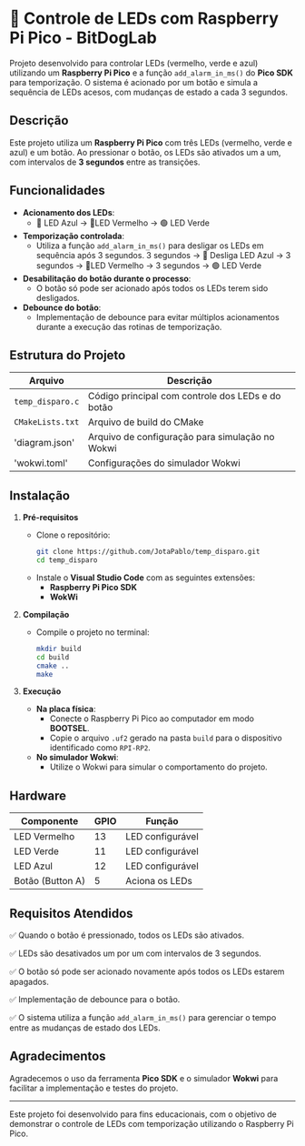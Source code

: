 # 🌈 Controle de LEDs com Raspberry Pi Pico - BitDogLab

Projeto desenvolvido para controlar LEDs (vermelho, verde e azul) utilizando um **Raspberry Pi Pico** e a função `add_alarm_in_ms()` do **Pico SDK** para temporização. O sistema é acionado por um botão e simula a sequência de LEDs acesos, com mudanças de estado a cada 3 segundos.

## Descrição
Este projeto utiliza um **Raspberry Pi Pico** com três LEDs (vermelho, verde e azul) e um botão. Ao pressionar o botão, os LEDs são ativados um a um, com intervalos de **3 segundos** entre as transições.

## Funcionalidades
- **Acionamento dos LEDs**:
  - 🔵 LED Azul → 🔴LED Vermelho → 🟢 LED Verde
- **Temporização controlada**:
  - Utiliza a função `add_alarm_in_ms()` para desligar os LEDs em sequência após 3 segundos.
    3 segundos → 🔵 Desliga LED Azul → 3 segundos → 🔴LED Vermelho → 3 segundos → 🟢 LED Verde
- **Desabilitação do botão durante o processo**:
  - O botão só pode ser acionado após todos os LEDs terem sido desligados.
- **Debounce do botão**:
  - Implementação de debounce para evitar múltiplos acionamentos durante a execução das rotinas de temporização.

## Estrutura do Projeto

| Arquivo           | Descrição                                             |
|-------------------|-------------------------------------------------------|
| `temp_disparo.c`  | Código principal com controle dos LEDs e do botão     |
| `CMakeLists.txt`  | Arquivo de build do CMake                             |
| 'diagram.json'   | Arquivo de configuração para simulação no Wokwi |
| 'wokwi.toml'  | Configurações do simulador Wokwi              |

## Instalação
1. **Pré-requisitos**
   - Clone o repositório:
     ```bash
     git clone https://github.com/JotaPablo/temp_disparo.git
     cd temp_disparo
     ```
   - Instale o **Visual Studio Code** com as seguintes extensões:
     - **Raspberry Pi Pico SDK**
     - **WokWi**
2. **Compilação**
   - Compile o projeto no terminal:
     ```bash
     mkdir build
     cd build
     cmake ..
     make
     ```

3. **Execução**
   - **Na placa física**: 
     - Conecte o Raspberry Pi Pico ao computador em modo **BOOTSEL**.
     - Copie o arquivo `.uf2` gerado na pasta `build` para o dispositivo identificado como `RPI-RP2`.
   - **No simulador Wokwi**: 
     - Utilize o Wokwi para simular o comportamento do projeto.

## Hardware
| Componente       | GPIO | Função                  |
|------------------|------|-------------------------|
| LED Vermelho     | 13   | LED configurável      |
| LED Verde        | 11   | LED configurável    |
| LED Azul         | 12   | LED configurável    |
| Botão (Button A) | 5    | Aciona os LEDs          |

## Requisitos Atendidos
✅ Quando o botão é pressionado, todos os LEDs são ativados.

✅ LEDs são desativados um por um com intervalos de 3 segundos.

✅ O botão só pode ser acionado novamente após todos os LEDs estarem apagados.

✅ Implementação de debounce para o botão.

✅ O sistema utiliza a função `add_alarm_in_ms()` para gerenciar o tempo entre as mudanças de estado dos LEDs.

## Agradecimentos
Agradecemos o uso da ferramenta **Pico SDK** e o simulador **Wokwi** para facilitar a implementação e testes do projeto.

---

Este projeto foi desenvolvido para fins educacionais, com o objetivo de demonstrar o controle de LEDs com temporização utilizando o Raspberry Pi Pico.
